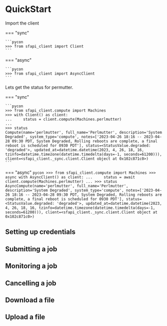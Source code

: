 # QuickStart

Import the client

=== "sync"

    ```pycon
    >>> from sfapi_client import Client
    ```
=== "async"

    ```pycon
    >>> from sfapi_client import AsyncClient
    ```

Lets get the status for permutter.

=== "sync"

    ```pycon
    >>> from sfapi_client.compute import Machines
    >>> with Client() as client:
    ...     status = client.compute(Machines.perlmutter)
    ...
    >>> status
    Compute(name='perlmutter', full_name='Perlmutter', description='System Degraded', system_type='compute', notes=['2023-04-26 18:16 -- 2023-04-28 09:30 PDT, System Degraded, Rolling reboots are complete, a final reboot is scheduled for 0930 PDT'], status=<StatusValue.degraded: 'degraded'>, updated_at=datetime.datetime(2023, 4, 26, 18, 16, tzinfo=datetime.timezone(datetime.timedelta(days=-1, seconds=61200))), client=<sfapi_client._sync.client.Client object at 0x102c871c0>)
    ```
=== "async"
    ```pycon
    >>> from sfapi_client.compute import Machines
    >>> async with AsyncClient() as client:
    ...     status = await client.compute(Machines.perlmutter)
    ...
    >>> status
    AsyncCompute(name='perlmutter', full_name='Perlmutter', description='System Degraded', system_type='compute', notes=['2023-04-26 18:16 -- 2023-04-28 09:30 PDT, System Degraded, Rolling reboots are complete, a final reboot is scheduled for 0930 PDT'], status=<StatusValue.degraded: 'degraded'>, updated_at=datetime.datetime(2023, 4, 26, 18, 16, tzinfo=datetime.timezone(datetime.timedelta(days=-1, seconds=61200))), client=<sfapi_client._sync.client.Client object at 0x102c871c0>)
    ```

## Setting up credentials

## Submitting a job

## Monitoring a job

## Cancelling a job

## Download a file

## Upload a file